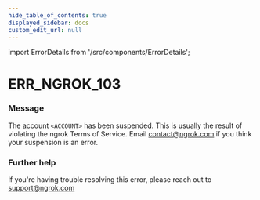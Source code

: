 ```yaml
---
hide_table_of_contents: true
displayed_sidebar: docs
custom_edit_url: null
---
```


import ErrorDetails from '/src/components/ErrorDetails';

# ERR_NGROK_103

### Message
The account `<ACCOUNT>` has been suspended.
This is usually the result of violating the ngrok Terms of Service.
Email contact@ngrok.com if you think your suspension is an error.

### Further help
If you're having trouble resolving this error, please reach out to [support@ngrok.com](mailto:support@ngrok.com?subject=Help%20with%20ERR_NGROK_103)

<ErrorDetails error='err_ngrok_103' />
